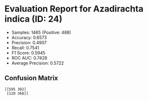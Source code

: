 # Evaluation Report for Azadirachta indica (ID: 24)
- Samples: 1465 (Positive: 488)
- Accuracy: 0.6573
- Precision: 0.4907
- Recall: 0.7541
- F1 Score: 0.5945
- ROC AUC: 0.7428
- Average Precision: 0.5722

## Confusion Matrix
```
[[595 382]
 [120 368]]
```
